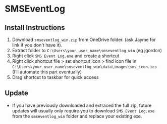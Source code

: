 # SMSEventLog

## Install Instructions
1. Download `smseventlog_win.zip` from OneDrive folder. (ask Jayme for link if you don't have it).
2. Extract folder to `C:\Users\your_user_name\smseventlog_win` (eg jgordon)
3. Right click `SMS Event Log.exe` and create a shortcut
4. Right click shortcut file > set shortcut icon > find icon file in `C:\Users\your_user_name\smseventlog_win\data\images\sms_icon.ico` (I'll automate this part eventually)
5. Drag shortcut to taskbar for quick access


## Update
* If you have previously downloaded and extraced the full zip, future updates will usually only require you to download `SMS Event Log.exe` from the `smseventlog_win` folder and replace your existing exe.